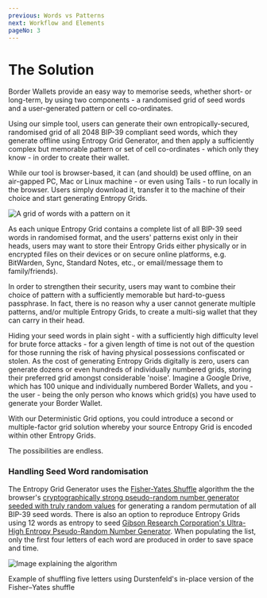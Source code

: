 ```yaml
---
previous: Words vs Patterns
next: Workflow and Elements
pageNo: 3
---
```


# The Solution

Border Wallets provide an easy way to memorise seeds, whether short- or long-term, by using two components - a randomised grid of seed words and a user-generated pattern or cell co-ordinates.

Using our simple tool, users can generate their own entropically-secured, randomised grid of all 2048 BIP-39 compliant seed words, which they generate offline using Entropy Grid Generator, and then apply a sufficiently complex but memorable pattern or set of cell co-ordinates - which only they know - in order to create their wallet.

While our tool is browser-based, it can (and should) be used offline, on an air-gapped PC, Mac or Linux machine - or even using Tails - to run locally in the browser. Users simply download it, transfer it to the machine of their choice and start generating Entropy Grids.

![A grid of words with a pattern on it](/bw_docs_entropy_grid_top_half_patterned.png)

As each unique Entropy Grid contains a complete list of all BIP-39 seed words in randomised format, and the users' patterns exist only in their heads, users may want to store their Entropy Grids either physically or in encrypted files on their devices or on secure online platforms, e.g. BitWarden, Sync, Standard Notes, etc., or email/message them to family/friends).

In order to strengthen their security, users may want to combine their choice of pattern with a sufficiently memorable but hard-to-guess passphrase. In fact, there is no reason why a user cannot generate multiple patterns, and/or multiple Entropy Grids, to create a multi-sig wallet that they can carry in their head.

Hiding your seed words in plain sight - with a sufficiently high difficulty level for brute force attacks - for a given length of time is not out of the question for those running the risk of having physical possessions confiscated or stolen. As the cost of generating Entropy Grids digitally is zero, users can generate dozens or even hundreds of individually numbered grids, storing their preferred grid amongst considerable 'noise'. Imagine a Google Drive, which has 100 unique and individually numbered Border Wallets, and you - the user - being the only person who knows which grid(s) you have used to generate your Border Wallet.

With our Deterministic Grid options, you could introduce a second or multiple-factor grid solution whereby your source Entropy Grid is encoded within other Entropy Grids.

The possibilities are endless.

### Handling Seed Word randomisation

The Entropy Grid Generator uses the [Fisher-Yates Shuffle](https://en.wikipedia.org/wiki/Fisher%E2%80%93Yates_shuffle) algorithm the the browser's [cryptographically strong pseudo-random number generator seeded with truly random values](https://w3c.github.io/webcrypto/#crypto-interface) for generating a random permutation of all BIP-39 seed words. There is also an option to reproduce Entropy Grids using 12 words as entropy to seed [Gibson Research Corporation's Ultra-High Entropy Pseudo-Random Number Generator](https://www.grc.com/otg/uheprng.htm). When populating the list, only the first four letters of each word are produced in order to save space and time.

![Image explaining the algorithm](/Durstenfeld_shuffle.svg)

<caption>Example of shuffling five letters using Durstenfeld's in-place version of the Fisher–Yates shuffle</caption>
